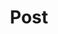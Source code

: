 ---
title: "Post"
description: "this is meta description"
draft: false
bg_image: "images/featue-bg.jpg"
name: "teste"
type: "categories"
---